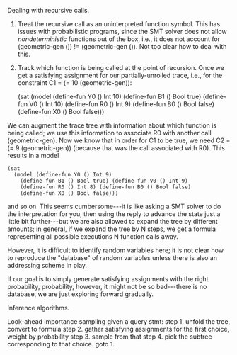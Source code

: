 Dealing with recursive calls.

1. Treat the recursive call as an uninterpreted function symbol. This has
issues with probabilistic programs, since the SMT solver does not allow
_nondeterministic_ functions out of the box, i.e., it does not account for
(geometric-gen ()) != (geometric-gen ()). Not too clear how to deal with this.

2. Track which function is being called at the point of recursion. Once we
get a satisfying assignment for our partially-unrolled trace, i.e., for the
constraint C1 = (= 10 (geometric-gen)):

    (sat
      (model (define-fun Y0 () Int 10)
        (define-fun B1 () Bool true) (define-fun V0 () Int 10)
        (define-fun R0 () Int 9) (define-fun B0 () Bool false)
        (define-fun X0 () Bool false)))

We can augment the trace tree with information about which function is being
called; we use this information to associate R0 with another call
(geometric-gen). Now we know that in order for C1 to be true, we need C2 =
(= 9 (geometric-gen)) (because that was the call associated with R0). This results in a model

    (sat
      (model (define-fun Y0 () Int 9)
        (define-fun B1 () Bool true) (define-fun V0 () Int 9)
        (define-fun R0 () Int 8) (define-fun B0 () Bool false)
        (define-fun X0 () Bool false)))

and so on. This seems cumbersome---it is like asking a SMT solver to do the
interpretation for you, then using the reply to advance the state
just a little bit further---but we are also allowed to expand the tree by
different amounts; in general, if we expand the tree by N steps, we get a
formula representing all possible executions N function calls away.

However, it is difficult to identify random variables here; it is not clear
how to reproduce the "database" of random variables unless there is also an
addressing scheme in play.

If our goal is to simply generate satisfying assignments with the right
probability, probability, however, it might not be so bad---there is no
database, we are just exploring forward gradually.

Inference algorithms.

Look-ahead importance sampling
given a query stmt:
step 1. unfold the tree, convert to formula
step 2. gather satisfying assignments for the first choice, weight by probability
step 3. sample from that
step 4. pick the subtree corresponding to that choice. goto 1.


